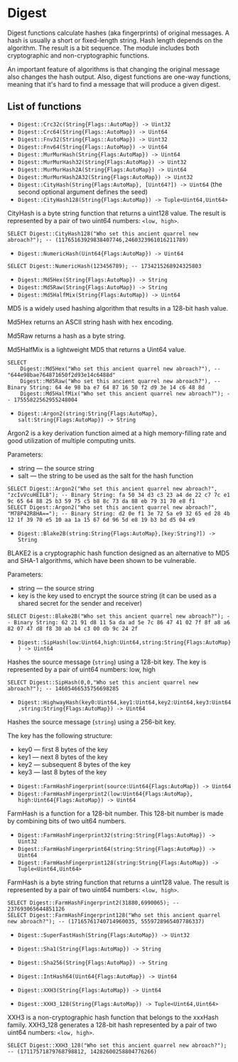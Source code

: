 # Digest

Digest functions calculate hashes (aka fingerprints) of original messages. A hash is usually a short or fixed-length string. Hash length depends on the algorithm. The result is a bit sequence.
The module includes both cryptographic and non-cryptographic functions.

An important feature of algorithms is that changing the original message also changes the hash output. Also, digest functions are one-way functions, meaning that it's hard to find a message that will produce a given digest.

## List of functions

* `Digest::Crc32c(String{Flags::AutoMap}) -> Uint32`
* `Digest::Crc64(String{Flags::AutoMap}) -> Uint64`
* `Digest::Fnv32(String{Flags::AutoMap}) -> Uint32`
* `Digest::Fnv64(String{Flags::AutoMap}) -> Uint64`
* `Digest::MurMurHash(String{Flags:AutoMap}) -> Uint64`
* `Digest::MurMurHash32(String{Flags:AutoMap}) -> Uint32`
* `Digest::MurMurHash2A(String{Flags:AutoMap}) -> Uint64`
* `Digest::MurMurHash2A32(String{Flags:AutoMap}) -> Uint32`
* `Digest::CityHash(String{Flags:AutoMap}, [Uint64?]) -> Uint64` (the second optional argument defines the seed)
* `Digest::CityHash128(String{Flags:AutoMap}) -> Tuple<Uint64,Uint64>`

CityHash is a byte string function that returns a uint128 value. The result is represented by a pair of two uint64 numbers: `<low, high>`.

```yql
SELECT Digest::CityHash128("Who set this ancient quarrel new abroach?"); -- (11765163929838407746,2460323961016211789)
```

* `Digest::NumericHash(Uint64{Flags:AutoMap}) -> Uint64`

```yql
SELECT Digest::NumericHash(123456789); -- 1734215268924325803
```

* `Digest::Md5Hex(String{Flags:AutoMap}) -> String`
* `Digest::Md5Raw(String{Flags:AutoMap}) -> String`
* `Digest::Md5HalfMix(String{Flags:AutoMap}) -> Uint64`

MD5 is a widely used hashing algorithm that results in a 128-bit hash value.

Md5Hex returns an ASCII string hash with hex encoding.

Md5Raw returns a hash as a byte string.

Md5HalfMix is a lightweight MD5 that returns a Uint64 value.

```yql
SELECT
    Digest::Md5Hex("Who set this ancient quarrel new abroach?"), -- "644e98bae764871650f2d93e14c6488d"
    Digest::Md5Raw("Who set this ancient quarrel new abroach?"), -- Binary String: 64 4e 98 ba e7 64 87 16 50 f2 d9 3e 14 c6 48 8d
    Digest::Md5HalfMix("Who set this ancient quarrel new abroach?"); -- 17555822562955248004
```

* `Digest::Argon2(string:String{Flags:AutoMap}, salt:String{Flags:AutoMap}) -> String`

Argon2 is a key derivation function aimed at a high memory-filling rate and good utilization of multiple computing units.

Parameters:

- string — the source string
- salt — the string to be used as the salt for the hash function

```yql
SELECT Digest::Argon2("Who set this ancient quarrel new abroach?", "zcIvVcuHEIL8"); -- Binary String: fa 50 34 d3 c3 23 a4 de 22 c7 7c e1 9c 65 64 88 25 b3 59 75 c5 b8 8c 73 da 88 eb 79 31 70 e8 f1
SELECT Digest::Argon2("Who set this ancient quarrel new abroach?", "M78P42R8HA=="); -- Binary String: d2 0e f1 3e 72 5a e9 32 65 ed 28 4b 12 1f 39 70 e5 10 aa 1a 15 67 6d 96 5d e8 19 b3 bd d5 04 e9
```

* `Digest::Blake2B(string:String{Flags:AutoMap},[key:String?]) -> String`

BLAKE2 is a cryptographic hash function designed as an alternative to MD5 and SHA-1 algorithms, which have been shown to be vulnerable.

Parameters:

- string — the source string
- key is the key used to encrypt the source string (it can be used as a shared secret for the sender and receiver)

```yql
SELECT Digest::Blake2B("Who set this ancient quarrel new abroach?"); -- Binary String: 62 21 91 d8 11 5a da ad 5e 7c 86 47 41 02 7f 8f a8 a6 82 07 47 d8 f8 30 ab b4 c3 00 db 9c 24 2f
```

* `Digest::SipHash(low:Uint64,high:Uint64,string:String{Flags:AutoMap}) -> Uint64`

Hashes the source message (`string`) using a 128-bit key. The key is represented by a pair of uint64 numbers: low, high

```yql
SELECT Digest::SipHash(0,0,"Who set this ancient quarrel new abroach?"); -- 14605466535756698285
```

* ```Digest::HighwayHash(key0:Uint64,key1:Uint64,key2:Uint64,key3:Uint64,string:String{Flags:AutoMap}) -> Uint64```

Hashes the source message (`string`) using a 256-bit key.

The key has the following structure:

- key0 — first 8 bytes of the key
- key1 — next 8 bytes of the key
- key2 — subsequent 8 bytes of the key
- key3 — last 8 bytes of the key

* `Digest::FarmHashFingerprint(source:Uint64{Flags:AutoMap}) -> Uint64`
* `Digest::FarmHashFingerprint2(low:Uint64{Flags:AutoMap}, high:Uint64{Flags:AutoMap}) -> Uint64`

FarmHash is a function for a 128-bit number. This 128-bit number is made by combining bits of two uit64 numbers.

* `Digest::FarmHashFingerprint32(string:String{Flags:AutoMap}) -> Uint32`
* `Digest::FarmHashFingerprint64(string:String{Flags:AutoMap}) -> Uint64`
* `Digest::FarmHashFingerprint128(string:String{Flags:AutoMap}) -> Tuple<Uint64,Uint64>`

FarmHash is a byte string function that returns a uint128 value. The result is represented by a pair of two uint64 numbers: `<low, high>`.

```yql
SELECT Digest::FarmHashFingerprint2(31880,6990065); -- 237693065644851126
SELECT Digest::FarmHashFingerprint128("Who set this ancient quarrel new abroach?"); -- (17165761740714960035, 5559728965407786337)
```

* `Digest::SuperFastHash(String{Flags:AutoMap}) -> Uint32`
* `Digest::Sha1(String{Flags:AutoMap}) -> String`
* `Digest::Sha256(String{Flags:AutoMap}) -> String`
* `Digest::IntHash64(Uint64{Flags:AutoMap}) -> Uint64`

* `Digest::XXH3(String{Flags:AutoMap}) -> Uint64`
* `Digest::XXH3_128(String{Flags:AutoMap}) -> Tuple<Uint64,Uint64>`

XXH3 is a non-cryptographic hash function that belongs to the xxxHash family. XXH3_128 generates a 128-bit hash represented by a pair of two uint64 numbers: `<low, high>`.

```yql
SELECT Digest::XXH3_128("Who set this ancient quarrel new abroach?"); -- (17117571879768798812, 14282600258804776266)
```
